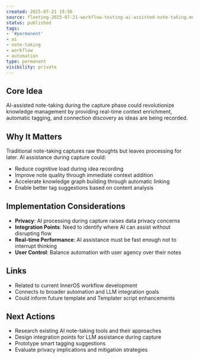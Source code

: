```yaml
---
created: 2025-07-21 19:56
source: fleeting-2025-07-21-workflow-testing-ai-assisted-note-taking.md
status: published
tags:
- '#permanent'
- ai
- note-taking
- workflow
- automation
type: permanent
visibility: private
---
```


## Core Idea
AI-assisted note-taking during the capture phase could revolutionize knowledge management by providing real-time context enrichment, automatic tagging, and connection discovery as ideas are being recorded.

## Why It Matters
Traditional note-taking captures raw thoughts but leaves processing for later. AI assistance during capture could:
- Reduce cognitive load during idea recording
- Improve note quality through immediate context addition
- Accelerate knowledge graph building through automatic linking
- Enable better tag suggestions based on content analysis

## Implementation Considerations
- **Privacy**: AI processing during capture raises data privacy concerns
- **Integration Points**: Need to identify where AI can assist without disrupting flow
- **Real-time Performance**: AI assistance must be fast enough not to interrupt thinking
- **User Control**: Balance automation with user agency over their notes

## Links
- Related to current InnerOS workflow development
- Connects to broader automation and LLM integration goals
- Could inform future template and Templater script enhancements

## Next Actions
- Research existing AI note-taking tools and their approaches
- Design integration points for LLM assistance during capture
- Prototype smart tagging suggestions
- Evaluate privacy implications and mitigation strategies
